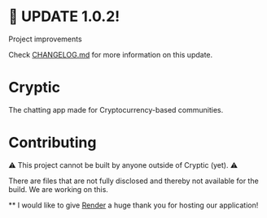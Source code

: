 # 🥳 UPDATE 1.0.2!
Project improvements

Check [CHANGELOG.md](CHANGELOG.md) for more information on this update.

# Cryptic
The chatting app made for Cryptocurrency-based communities.

# Contributing
⚠️ This project cannot be built by anyone outside of Cryptic (yet). ⚠️

There are files that are not fully disclosed and thereby not available for the build. We are working on this.

** I would like to give [Render](https://render.com) a huge thank you for hosting our application!
